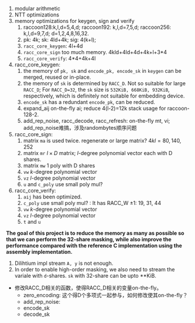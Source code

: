 1. modular arithmetic
2. NTT optimizations
3. memory optimizations for keygen, sign and verify 
   1. raccoon128:k,l,d=5,4,d; raccoon192: k,l,d=7,5,d; raccoon256: k,l,d=9,7,d; d=1,2,4,8,16,32.
   2. pk: 4k; sk: 4ld+4k; sig: 4(k+l);
   3. `racc_core_keygen`: 4l+4d
   4. `racc_core_sign` too much memory. 4kld+4ld+4d+4k+l+3*4
   5. `racc_core_verify`: 4*4+4k+4l
4. racc_core_keygen:
   1. the memory of `pk, sk` and `encode_pk, encode_sk` in `keygen` can be merged, reused or in-place.
   2. the memory of `sk` is determined by `RACC_D`. Not so suitable for large `RACC_D`; For `RACC_D=32`, the `sk` size is `532KiB, 668KiB, 932KiB`, respectively, which is definitely not suitable for embedding device.
   3. `encode_sk` has a redundant `encode_pk`, can be reduced.
   4. expand_aij on-the-fly ai; reduce 4(l-2)=12k stack usage for raccoon-128-2.
   5. add_rep_noise, racc_decode, racc_refresh: on-the-fly mt, vi; add_rep_noise难搞，涉及randombytes顺序问题
5. racc_core_sign:
   1. matrix `ma` is used twice. regenerate or large matrix? $4kl=80,140,252$
   2. matrix `mr` $l\times D$ matrix; $l$-degree polynomial vector each with D shares.
   3. matrix `mw` 1 poly with D shares
   4. `vw` $k$-degree polynomial vector
   5. `vz` $l$-degree polynomial vector
   6. `u` and `c_poly` use small poly mul?
6. racc_core_verify:
   1. `aij` has been optimized.
   2. `c_poly` use small poly mul? : It has RACC_W $\pm 1$: 19, 31, 44
   3. `vw` $k$-degree polynomial vector
   4. `vz` $l$-degree polynomial vector
   5. `t` and `u`

**The goal of this project is to reduce the memory as many as possible so that we can perform the 32-share masking, while also improve the performance compared with the reference C implementation using the assembly implementation.**
1. Dilihtium impl stream `A, y` is not enough.
2. In order to enable high-order masking, we also need to stream the variale with `d`-shares. `sk` with 32-share can be upto **KiB.
- 修改RACC_D相关的函数，使得RACC_D相关的变量on-the-fly。
  - zero_encoding: 这个得D个多项式一起参与，如何修改使其on-the-fly？
  - add_rep_noise: 
  - encode_sk
  - decode_sk